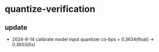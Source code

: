 # quantize-verification
## update
- 2024-8-14 calibrate model input quantizer co-bps = 0.3634(float) -> 0.3603(fix)
